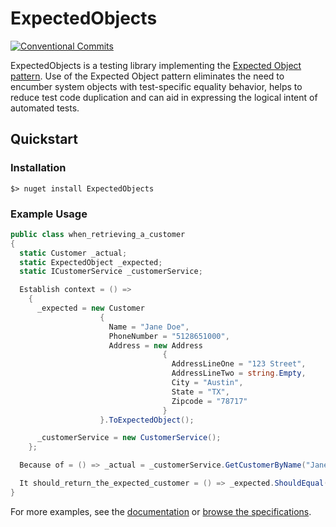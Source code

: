 # ExpectedObjects 
[![Conventional Commits](https://img.shields.io/badge/Conventional%20Commits-1.0.0-yellow.svg)](https://conventionalcommits.org)


ExpectedObjects is a testing library implementing the [Expected Object pattern](http://xunitpatterns.com/State%20Verification.html#Expected%20Object).  Use of the Expected Object pattern eliminates the need to encumber system objects with test-specific equality behavior, helps to reduce test code duplication and can aid in expressing the logical intent of automated tests.

## Quickstart
### Installation
```
$> nuget install ExpectedObjects
```

### Example Usage

```C#
public class when_retrieving_a_customer
{
  static Customer _actual;
  static ExpectedObject _expected;
  static ICustomerService _customerService;

  Establish context = () =>
    {
      _expected = new Customer
                    {
                      Name = "Jane Doe",
                      PhoneNumber = "5128651000",
                      Address = new Address
                                  {
                                    AddressLineOne = "123 Street",
                                    AddressLineTwo = string.Empty,
                                    City = "Austin",
                                    State = "TX",
                                    Zipcode = "78717"
                                  }
                    }.ToExpectedObject();

      _customerService = new CustomerService();
    };

  Because of = () => _actual = _customerService.GetCustomerByName("Jane Doe");

  It should_return_the_expected_customer = () => _expected.ShouldEqual(_actual);
}
```


For more examples, see the [documentation](https://github.com/derekgreer/expectedObjects/wiki) or [browse the specifications](https://github.com/derekgreer/expectedObjects/tree/master/src/ExpectedObjects.Specs).
